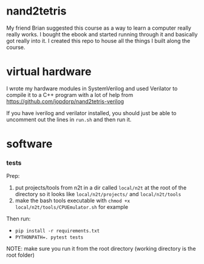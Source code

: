 # nand2tetris

My friend Brian suggested this course as a way to learn a computer really really works. I bought the ebook and started running through it and basically got really into it. I created this repo to house all the things I built along the course.

# virtual hardware

I wrote my hardware modules in SystemVerilog and used Verilator to compile it to a C++ program with a lot of help from https://github.com/jopdorp/nand2tetris-verilog

If you have iverilog and verilator installed, you should just be able to uncomment out the lines in `run.sh` and then run it.

# software

### tests

Prep:
1. put projects/tools from n2t in a dir called `local/n2t` at the root of the directory so it looks like `local/n2t/projects/` and `local/n2t/tools`
2. make the bash tools executable with `chmod +x local/n2t/tools/CPUEmulator.sh` for example

Then run:
- `pip install -r requirements.txt`
- `PYTHONPATH=. pytest tests`

NOTE: make sure you run it from the root directory (working directory is the root folder)
